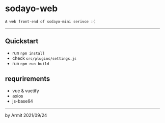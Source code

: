 # sodayo-web

    A web front-end of sodayo-mini serivce :(

----

## Quickstart

  - run `npm install`
  - check `src/plugins/settings.js`
  - run `npm run build`

## requrirements

  - vue & vuetify
  - axios
  - js-base64

----
by Armit
2021/09/24
